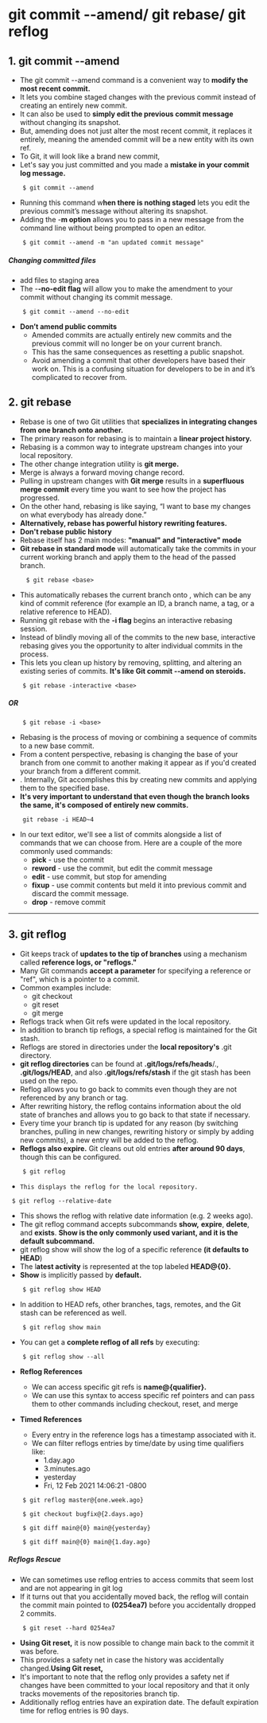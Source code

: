 # git commit --amend/ git rebase/ git reflog

## 1. git commit --amend

- The git commit --amend command is a convenient way to **modify the most recent commit.**
- It lets you combine staged changes with the previous commit instead of creating an entirely new commit.
- It can also be used to **simply edit the previous commit message** without changing its snapshot.
- But, amending does not just alter the most recent commit, it replaces it entirely, meaning the amended commit will be a new entity with its own ref.
- To Git, it will look like a brand new commit,
- Let's say you just committed and you made a **mistake in your commit log message.**

```
	$ git commit --amend
```

- Running this command w**hen there is nothing staged** lets you edit the previous commit’s message without altering its snapshot.
- Adding the -**m option** allows you to pass in a new message from the command line without being prompted to open an editor.

```
	$ git commit --amend -m "an updated commit message"
```

##### Changing committed files

- add files to staging area
- The -**-no-edit flag** will allow you to make the amendment to your commit without changing its commit message.

```
	$ git commit --amend --no-edit

```

- **Don’t amend public commits**
  - Amended commits are actually entirely new commits and the previous commit will no longer be on your current branch.
  - This has the same consequences as resetting a public snapshot.
  - Avoid amending a commit that other developers have based their work on. This is a confusing situation for developers to be in and it’s complicated to recover from.

## 2. git rebase

- Rebase is one of two Git utilities that **specializes in integrating changes from one branch onto another.**
- The primary reason for rebasing is to maintain a **linear project history.**
- Rebasing is a common way to integrate upstream changes into your local repository.
- The other change integration utility is **git merge.**
- Merge is always a forward moving change record.
- Pulling in upstream changes with **Git merge** results in a **superfluous merge commit** every time you want to see how the project has progressed.
- On the other hand, rebasing is like saying, “I want to base my changes on what everybody has already done.”
- **Alternatively, rebase has powerful history rewriting features.**
- **Don't rebase public history**
- Rebase itself has 2 main modes: **"manual" and "interactive" mode**
- **Git rebase in standard mode** will automatically take the commits in your current working branch and apply them to the head of the passed branch.

```
	 $ git rebase <base>
```

- This automatically rebases the current branch onto , which can be any kind of commit reference (for example an ID, a branch name, a tag, or a relative reference to HEAD).
- Running git rebase with the **-i flag** begins an interactive rebasing session.
- Instead of blindly moving all of the commits to the new base, interactive rebasing gives you the opportunity to alter individual commits in the process.
- This lets you clean up history by removing, splitting, and altering an existing series of commits. **It's like Git commit --amend on steroids.**

```
	$ git rebase -interactive <base>
```

##### OR

```
	$ git rebase -i <base>
```

- Rebasing is the process of moving or combining a sequence of commits to a new base commit.
- From a content perspective, rebasing is changing the base of your branch from one commit to another making it appear as if you'd created your branch from a different commit.
- . Internally, Git accomplishes this by creating new commits and applying them to the specified base.
- **It's very important to understand that even though the branch looks the same, it's composed of entirely new commits.**

```
	git rebase -i HEAD~4
```

- In our text editor, we'll see a list of commits alongside a list of commands that we can choose from. Here are a couple of the more commonly used commands:
  - **pick** - use the commit
  - **reword** - use the commit, but edit the commit message
  - **edit** - use commit, but stop for amending
  - **fixup** - use commit contents but meld it into previous commit and discard the commit message.
  - **drop** - remove commit

---

## 3. git reflog

- Git keeps track of **updates to the tip of branches** using a mechanism called **reference logs, or "reflogs."**
- Many Git commands **accept a parameter** for specifying a reference or "ref", which is a pointer to a commit.
- Common examples include:
  - git checkout
  - git reset
  - git merge
- Reflogs track when Git refs were updated in the local repository.
- In addition to branch tip reflogs, a special reflog is maintained for the Git stash.
- Reflogs are stored in directories under the **local repository's** .git directory.
- **git reflog directories** can be found at **.git/logs/refs/heads**/., **.git/logs/HEAD**, and also **.git/logs/refs/stash** if the git stash has been used on the repo.
- Reflog allows you to go back to commits even though they are not referenced by any branch or tag.
- After rewriting history, the reflog contains information about the old state of branches and allows you to go back to that state if necessary.
- Every time your branch tip is updated for any reason (by switching branches, pulling in new changes, rewriting history or simply by adding new commits), a new entry will be added to the reflog.
- **Reflogs also expire.** Git cleans out old entries **after around 90 days**, though this can be configured.

```
	$ git reflog
```

-     This displays the reflog for the local repository.

```
 $ git reflog --relative-date
```

- This shows the reflog with relative date information (e.g. 2 weeks ago).
- The git reflog command accepts subcommands **show,** **expire**, **delete**, and **exists**. **Show is the only commonly used variant, and it is the default subcommand.**
- git reflog show will show the log of a specific reference **(it defaults to HEAD**)
- The l**atest activity** is represented at the top labeled **HEAD@{0}.**
- **Show** is implicitly passed by **default.**

```
	$ git reflog show HEAD
```

- In addition to HEAD refs, other branches, tags, remotes, and the Git stash can be referenced as well.

```
	$ git reflog show main
```

- You can get a **complete reflog of all refs** by executing:

```
	$ git reflog show --all
```

- **Reflog References**

  - We can access specific git refs is **name@{qualifier}.**
  - We can use this syntax to access specific ref pointers and can pass them to other commands including checkout, reset, and merge

- **Timed References**
  - Every entry in the reference logs has a timestamp associated with it.
  - We can filter reflogs entries by time/date by using time qualifiers like:
    - 1.day.ago
    - 3.minutes.ago
    - yesterday
    - Fri, 12 Feb 2021 14:06:21 -0800

```
	$ git reflog master@{one.week.ago}
```

```
	$ git checkout bugfix@{2.days.ago}
```

```
	$ git diff main@{0} main@{yesterday}
```

```
	$ git diff main@{0} main@{1.day.ago}
```

##### Reflogs Rescue

- We can sometimes use reflog entries to access commits that seem lost and are not appearing in git log
- If it turns out that you accidentally moved back, the reflog will contain the commit main pointed to **(0254ea7)** before you accidentally dropped 2 commits.

```
	$ git reset --hard 0254ea7
```

- **Using Git reset,** it is now possible to change main back to the commit it was before.
- This provides a safety net in case the history was accidentally changed.**Using Git reset,**
- It's important to note that the reflog only provides a safety net if changes have been committed to your local repository and that it only tracks movements of the repositories branch tip.
- Additionally reflog entries have an expiration date. The default expiration time for reflog entries is 90 days.
